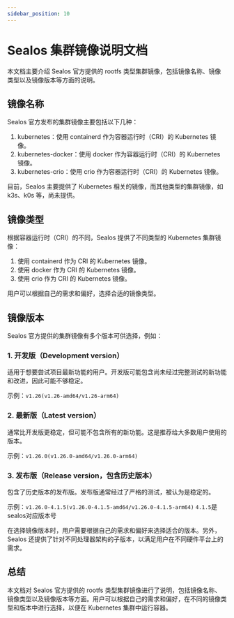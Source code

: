 ```yaml
---
sidebar_position: 10
---
```


# Sealos 集群镜像说明文档

本文档主要介绍 Sealos 官方提供的 rootfs 类型集群镜像，包括镜像名称、镜像类型以及镜像版本等方面的说明。

## 镜像名称

Sealos 官方发布的集群镜像主要包括以下几种：

1. kubernetes：使用 containerd 作为容器运行时（CRI）的 Kubernetes 镜像。
2. kubernetes-docker：使用 docker 作为容器运行时（CRI）的 Kubernetes 镜像。
3. kubernetes-crio：使用 crio 作为容器运行时（CRI）的 Kubernetes 镜像。

目前，Sealos 主要提供了 Kubernetes 相关的镜像，而其他类型的集群镜像，如 k3s、k0s 等，尚未提供。

## 镜像类型

根据容器运行时（CRI）的不同，Sealos 提供了不同类型的 Kubernetes 集群镜像：

1. 使用 containerd 作为 CRI 的 Kubernetes 镜像。
2. 使用 docker 作为 CRI 的 Kubernetes 镜像。
3. 使用 crio 作为 CRI 的 Kubernetes 镜像。

用户可以根据自己的需求和偏好，选择合适的镜像类型。

## 镜像版本

Sealos 官方提供的集群镜像有多个版本可供选择，例如：

###  1. 开发版（Development version）

适用于想要尝试项目最新功能的用户。开发版可能包含尚未经过完整测试的新功能和改进，因此可能不够稳定。

示例：`v1.26(v1.26-amd64/v1.26-arm64)`

### 2. 最新版（Latest version）

通常比开发版更稳定，但可能不包含所有的新功能。这是推荐给大多数用户使用的版本。

示例：`v1.26.0(v1.26.0-amd64/v1.26.0-arm64)`

### 3. 发布版（Release version，包含历史版本）

包含了历史版本的发布版。发布版通常经过了严格的测试，被认为是稳定的。

示例：`v1.26.0-4.1.5(v1.26.0-4.1.5-amd64/v1.26.0-4.1.5-arm64)` `4.1.5`是sealos对应版本号

在选择镜像版本时，用户需要根据自己的需求和偏好来选择适合的版本。另外，Sealos 还提供了针对不同处理器架构的子版本，以满足用户在不同硬件平台上的需求。

## 总结

本文档对 Sealos 官方提供的 rootfs 类型集群镜像进行了说明，包括镜像名称、镜像类型以及镜像版本等方面。用户可以根据自己的需求和偏好，在不同的镜像类型和版本中进行选择，以便在 Kubernetes 集群中运行容器。